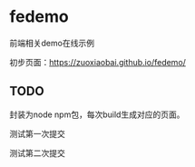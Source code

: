 # fedemo
前端相关demo在线示例

初步页面：https://zuoxiaobai.github.io/fedemo/

## TODO
封装为node npm包，每次build生成对应的页面。

测试第一次提交

测试第二次提交
